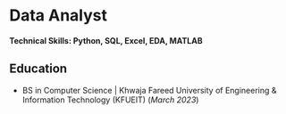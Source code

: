 # Data Analyst

#### Technical Skills: Python, SQL, Excel, EDA, MATLAB

## Education
- BS in Computer Science | Khwaja Fareed University of Engineering & Information Technology (KFUEIT) (_March 2023_)
